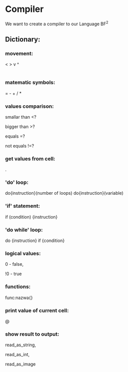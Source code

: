# Compiler

We want to create a compiler to our Language BF<sup>2</sup>

## Dictionary:
### movement: 
  < > v ^ <br/><br/>

### matematic symbols:
= - + / * 

### values comparison:
smallar than   <? 

bigger than   >?

equals    =? 

not equals    !=?

### get values from cell:

.


### 'do' loop:

do{instruction}(number of loops)
do{instruction}(variable)

### 'if' statement:

if (condition) {instruction}

### 'do while' loop:

do {instruction} if {condition}

### logical values:

 0 - false,
 
!0 - true

### functions:

func:nazwa{}

### print value of current cell:

@

### show result to output:

read_as_string,

read_as_int,
 
read_as_image




